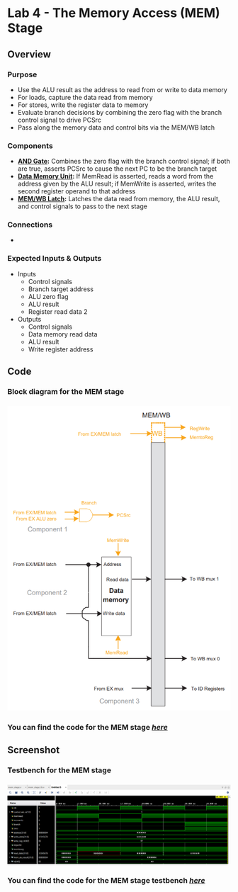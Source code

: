 # Lab 4 - The Memory Access (MEM) Stage 

## Overview
### Purpose
- Use the ALU result as the address to read from or write to data memory
- For loads, capture the data read from memory
- For stores, write the register data to memory
- Evaluate branch decisions by combining the zero flag with the branch control signal to drive PCSrc
- Pass along the memory data and control bits via the MEM/WB latch
### Components
- [**AND Gate**](https://github.com/fctanglao/ComputerArchitectureLabs/blob/main/Lab%204/and_gate.v)**:** Combines the zero flag with the branch control signal; if both are true, asserts PCSrc to cause the next PC to be the branch target
- [**Data Memory Unit**](https://github.com/fctanglao/ComputerArchitectureLabs/blob/main/Lab%204/data_memory.v)**:** If MemRead is asserted, reads a word from the address given by the ALU result; if MemWrite is asserted, writes the second register operand to that address
- [**MEM/WB Latch**](https://github.com/fctanglao/ComputerArchitectureLabs/blob/main/Lab%204/mem_wb_latch.v)**:** Latches the data read from memory, the ALU result, and control signals to pass to the next stage
### Connections
- 
### Expected Inputs & Outputs
- Inputs
  - Control signals
  - Branch target address
  - ALU zero flag
  - ALU result
  - Register read data 2
- Outputs
  - Control signals
  - Data memory read data
  - ALU result
  - Write register address

## Code
### Block diagram for the MEM stage
### ![Block diagram](https://github.com/fctanglao/ComputerArchitectureLabs/blob/main/Lab%204/mem%20stage%20block%20diagram.png)
### You can find the code for the MEM stage [*here*](https://github.com/fctanglao/ComputerArchitectureLabs/blob/main/Lab%204/mem_stage.v)

## Screenshot
### Testbench for the MEM stage
### ![Testbench](https://github.com/fctanglao/ComputerArchitectureLabs/blob/main/Lab%204/mem%20stage%20testbench.png)
### You can find the code for the MEM stage testbench [*here*](https://github.com/fctanglao/ComputerArchitectureLabs/blob/main/Lab%204/mem_stage_tb.v)
